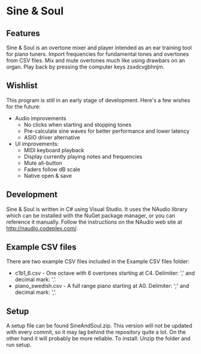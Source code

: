 ﻿# Sine & Soul

## Features
Sine & Soul is an overtone mixer and player intended as an ear training tool for piano tuners. Import
frequencies for fundamental tones and overtones from CSV files. Mix and mute overtones much like using
drawbars on an organ. Play back by pressing the computer keys zsxdcvgbhnjm.

## Wishlist
This program is still in an early stage of development. Here's a few wishes for the future:
* Audio improvements
  * No clicks when starting and stopping tones
  * Pre-calculate sine waves for better performance and lower latency
  * ASIO driver alternative
* UI improvements:
  * MIDI keyboard playback
  * Display currently playing notes and frequencies
  * Mute all-button
  * Faders follow dB scale
  * Native open & save

## Development
Sine & Soul is written in C# using Visual Studio. It uses the NAudio library which can be installed
with the NuGet package manager, or you can reference it manually. Follow the instructions on the NAudio
web site at http://naudio.codeplex.com/.

## Example CSV files
There are two example CSV files included in the Example CSV files folder:
* c1b1_6.csv - One octave with 6 overtones starting at C4. Delimiter: ',' and decimal mark: '.'.
* piano_swedish.csv - A full range piano starting at A0. Delimiter: ';' and decimal mark: ','.

## Setup
A setup file can be found SineAndSoul.zip. This version will not be updated with every commit, so
it may lag behind the repository quite a lot. On the other hand it will probably be more reliable.
To install: Unzip the folder and run setup.